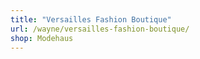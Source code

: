 ```yaml
---
title: "Versailles Fashion Boutique"
url: /wayne/versailles-fashion-boutique/
shop: Modehaus
---
```

